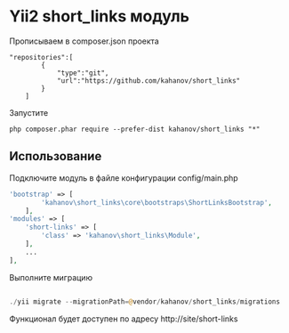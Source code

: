 Yii2 short_links модуль
=============

Прописываем в composer.json проекта

```
"repositories":[
        {
            "type":"git",
            "url":"https://github.com/kahanov/short_links"
        }
    ]
```

Запустите

```
php composer.phar require --prefer-dist kahanov/short_links "*"
```

Использование
-----

Подключите модуль в файле конфигурации config/main.php

```php
'bootstrap' => [
        'kahanov\short_links\core\bootstraps\ShortLinksBootstrap',
    ],
'modules' => [
    'short-links' => [
        'class' => 'kahanov\short_links\Module',
    ],
    ...
],
```

Выполните миграцию

```php

./yii migrate --migrationPath=@vendor/kahanov/short_links/migrations

```

Функционал будет доступен по адресу http://site/short-links
